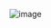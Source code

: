![image](https://user-images.githubusercontent.com/85022962/224867989-8abcc9f9-9b70-4bbd-a1df-c8c8692c4fe1.png)
